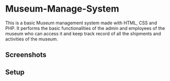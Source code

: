 # Museum-Manage-System
This is a basic Museum management system made with HTML, CSS and PHP. It performs the basic functionalities of the admin and employees of the museum who can access it and keep track record of all the shipments and activities of the museum.

## Screenshots

## Setup

